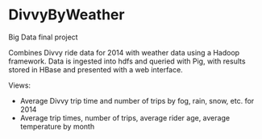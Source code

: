 # DivvyByWeather
Big Data final project


Combines Divvy ride data for 2014 with weather data using a Hadoop framework. Data is ingested into hdfs and queried with Pig, with results stored in HBase and presented with a web interface.


Views:

  - Average Divvy trip time and number of trips by fog, rain, snow, etc. for 2014
  - Average trip times, number of trips, average rider age, average temperature by month

